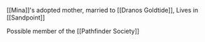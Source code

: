 [[Mina]]'s adopted mother, married to [[Dranos Goldtide]], Lives in [[Sandpoint]]

Possible member of the [[Pathfinder Society]]